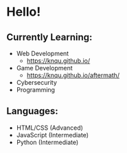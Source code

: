 # Hello!

## Currently Learning:
- Web Development
  - https://knqu.github.io/
- Game Development
  - https://knqu.github.io/aftermath/
- Cybersecurity
- Programming

## Languages:
- HTML/CSS (Advanced)
- JavaScript (Intermediate)
- Python (Intermediate)
